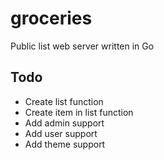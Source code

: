 # groceries
Public list web server written in Go

## Todo
- Create list function
- Create item in list function
- Add admin support
- Add user support
- Add theme support